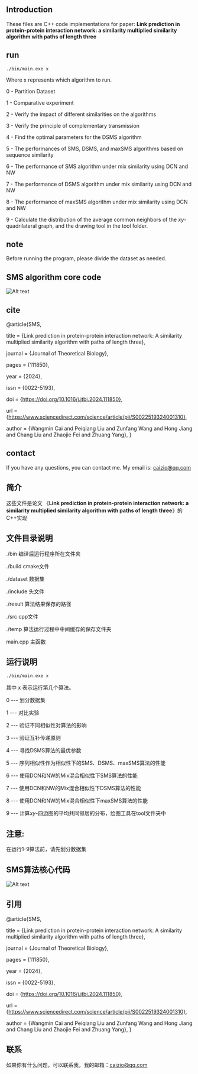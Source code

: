 ## Introduction
These files are C++ code implementations for paper: 
**Link prediction in protein-protein interaction network: a similarity multiplied similarity algorithm with paths of length three**

## run
``` ./bin/main.exe x ```

Where x represents which algorithm to run.

0 - Partition Dataset

1 - Comparative experiment

2 - Verify the impact of different similarities on the algorithms

3 - Verify the principle of complementary transmission

4 - Find the optimal parameters for the DSMS algorithm

5 - The performances of SMS, DSMS, and maxSMS algorithms based on sequence similarity

6 - The performance of SMS algorithm under mix similarity using DCN and NW

7 - The performance of DSMS algorithm under mix similarity using DCN and NW

8 - The performance of maxSMS algorithm under mix similarity using DCN and NW

9 - Calculate the distribution of the average common neighbors of the $xy$- quadrilateral graph, and the drawing tool in the tool folder.

## note
Before running the program, please divide the dataset as needed.

## SMS algorithm core code
![Alt text](image.png)

## cite
@article{SMS,

title = {Link prediction in protein-protein interaction network: A similarity multiplied similarity algorithm with paths of length three},

journal = {Journal of Theoretical Biology},

pages = {111850},

year = {2024},

issn = {0022-5193},

doi = {https://doi.org/10.1016/j.jtbi.2024.111850},

url = {https://www.sciencedirect.com/science/article/pii/S0022519324001310},

author = {Wangmin Cai and Peiqiang Liu and Zunfang Wang and Hong Jiang and Chang Liu and Zhaojie Fei and Zhuang Yang},
}

## contact
If you have any questions, you can contact me. My email is: caizio@qq.com

## 简介
这些文件是论文
《**Link prediction in protein-protein interaction network: a similarity multiplied similarity algorithm with paths of length three**》的C++实现

## 文件目录说明
./bin 编译后运行程序所在文件夹

./build cmake文件

./dataset 数据集

./include 头文件

./result 算法结果保存的路径

./src cpp文件

./temp 算法运行过程中中间缓存的保存文件夹

main.cpp 主函数

## 运行说明
``` ./bin/main.exe x ```

其中 x 表示运行第几个算法。

0 --- 划分数据集

1 --- 对比实验

2 --- 验证不同相似性对算法的影响

3 --- 验证互补传递原则

4 --- 寻找DSMS算法的最优参数

5 --- 序列相似性作为相似性下的SMS、DSMS、maxSMS算法的性能

6 --- 使用DCN和NW的Mix混合相似性下SMS算法的性能 

7 --- 使用DCN和NW的Mix混合相似性下DSMS算法的性能 

8 --- 使用DCN和NW的Mix混合相似性下maxSMS算法的性能 

9 --- 计算$xy$-四边图的平均共同邻居的分布，绘图工具在tool文件夹中
## 注意:
在运行1-9算法前，请先划分数据集

## SMS算法核心代码
![Alt text](image.png)

## 引用
@article{SMS,

title = {Link prediction in protein-protein interaction network: A similarity multiplied similarity algorithm with paths of length three},

journal = {Journal of Theoretical Biology},

pages = {111850},

year = {2024},

issn = {0022-5193},

doi = {https://doi.org/10.1016/j.jtbi.2024.111850},

url = {https://www.sciencedirect.com/science/article/pii/S0022519324001310},

author = {Wangmin Cai and Peiqiang Liu and Zunfang Wang and Hong Jiang and Chang Liu and Zhaojie Fei and Zhuang Yang},
}

## 联系
如果你有什么问题，可以联系我，我的邮箱：caizio@qq.com
